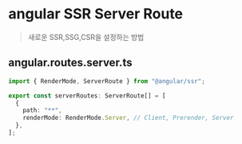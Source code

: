 # angular SSR Server Route

> 새로운 SSR,SSG,CSR을 설정하는 방법

## angular.routes.server.ts

```ts
import { RenderMode, ServerRoute } from "@angular/ssr";

export const serverRoutes: ServerRoute[] = [
  {
    path: "**",
    renderMode: RenderMode.Server, // Client, Prerender, Server
  },
];
```

